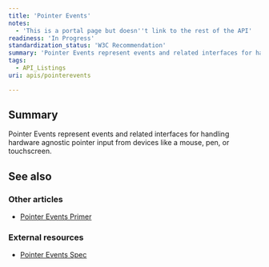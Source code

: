 ```yaml
---
title: 'Pointer Events'
notes:
  - 'This is a portal page but doesn''t link to the rest of the API'
readiness: 'In Progress'
standardization_status: 'W3C Recommendation'
summary: 'Pointer Events represent events and related interfaces for handling hardware agnostic pointer input from devices like a mouse, pen, or touchscreen.'
tags:
  - API_Listings
uri: apis/pointerevents

---
```

## Summary

Pointer Events represent events and related interfaces for handling hardware agnostic pointer input from devices like a mouse, pen, or touchscreen.

## See also

### Other articles

-   [Pointer Events Primer](/concepts/PointerEvents)

### External resources

-   [Pointer Events Spec](http://www.w3.org/TR/PointerEvents/)

